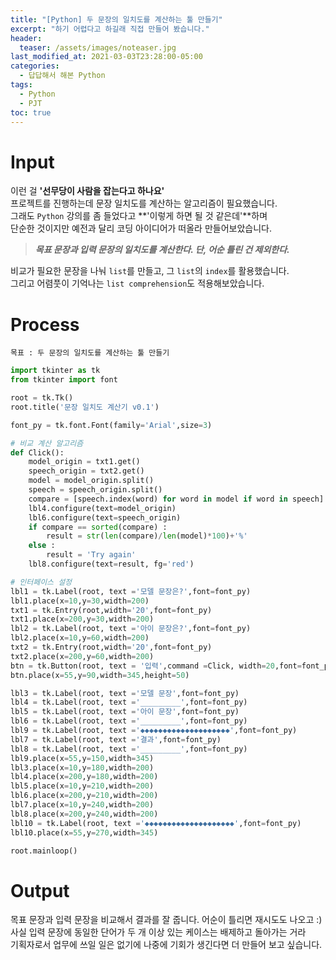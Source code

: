 ```yaml
---
title: "[Python] 두 문장의 일치도를 계산하는 툴 만들기"
excerpt: "하기 어렵다고 하길래 직접 만들어 봤습니다."
header:
  teaser: /assets/images/noteaser.jpg
last_modified_at: 2021-03-03T23:28:00-05:00
categories:
  - 답답해서 해본 Python
tags:
  - Python
  - PJT
toc: true
---
```


Input
=====

이런 걸 **'선무당이 사람을 잡는다고 하나요'**  
프로젝트를 진행하는데 문장 일치도를 계산하는 알고리즘이 필요했습니다.  
그래도 `Python` 강의를 좀 들었다고 **'이렇게 하면 될 것 같은데'**하며  
단순한 것이지만 예전과 달리 코딩 아이디어가 떠올라 만들어보았습니다.  

> **_목표 문장과 입력 문장의 일치도를 계산한다.
단, 어순 틀린 건 제외한다._**

비교가 필요한 문장을 나눠 `list`를 만들고, 그 `list`의 `index`를 활용했습니다.  
그리고 어렴풋이 기억나는 `list comprehension`도 적용해보았습니다.

Process
=====
```
목표 : 두 문장의 일치도를 계산하는 툴 만들기
```
```python
import tkinter as tk
from tkinter import font

root = tk.Tk()
root.title('문장 일치도 계산기 v0.1')

font_py = tk.font.Font(family='Arial',size=3)

# 비교 계산 알고리즘
def Click():
    model_origin = txt1.get()
    speech_origin = txt2.get()
    model = model_origin.split()
    speech = speech_origin.split()
    compare = [speech.index(word) for word in model if word in speech]
    lbl4.configure(text=model_origin)
    lbl6.configure(text=speech_origin)
    if compare == sorted(compare) :
        result = str(len(compare)/len(model)*100)+'%'
    else :
        result = 'Try again'
    lbl8.configure(text=result, fg='red')

# 인터페이스 설정
lbl1 = tk.Label(root, text ='모델 문장은?',font=font_py)
lbl1.place(x=10,y=30,width=200)
txt1 = tk.Entry(root,width='20',font=font_py)
txt1.place(x=200,y=30,width=200)
lbl2 = tk.Label(root, text ='아이 문장은?',font=font_py)
lbl2.place(x=10,y=60,width=200)
txt2 = tk.Entry(root,width='20',font=font_py)
txt2.place(x=200,y=60,width=200)
btn = tk.Button(root, text = '입력',command =Click, width=20,font=font_py,fg='orange',bg='white')
btn.place(x=55,y=90,width=345,height=50)

lbl3 = tk.Label(root, text ='모델 문장',font=font_py)
lbl4 = tk.Label(root, text ='_________',font=font_py)
lbl5 = tk.Label(root, text ='아이 문장',font=font_py)
lbl6 = tk.Label(root, text ='_________',font=font_py)
lbl9 = tk.Label(root, text ='◆◆◆◆◆◆◆◆◆◆◆◆◆◆◆◆◆◆◆◆',font=font_py)
lbl7 = tk.Label(root, text ='결과',font=font_py)
lbl8 = tk.Label(root, text ='_________',font=font_py)
lbl9.place(x=55,y=150,width=345)
lbl3.place(x=10,y=180,width=200)
lbl4.place(x=200,y=180,width=200)
lbl5.place(x=10,y=210,width=200)
lbl6.place(x=200,y=210,width=200)
lbl7.place(x=10,y=240,width=200)
lbl8.place(x=200,y=240,width=200)
lbl10 = tk.Label(root, text ='◆◆◆◆◆◆◆◆◆◆◆◆◆◆◆◆◆◆◆◆',font=font_py)
lbl10.place(x=55,y=270,width=345)

root.mainloop()
```

Output
=====
목표 문장과 입력 문장을 비교해서 결과를 잘 줍니다. 어순이 틀리면 재시도도 나오고 :)  
사실 입력 문장에 동일한 단어가 두 개 이상 있는 케이스는 배제하고 돌아가는 거라  
기획자로서 업무에 쓰일 일은 없기에 나중에 기회가 생긴다면 더 만들어 보고 싶습니다.
